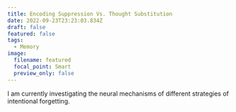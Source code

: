 ```yaml
---
title: Encoding Suppression Vs. Thought Substitution
date: 2022-09-23T23:23:03.834Z
draft: false
featured: false
tags:
  - Memory
image:
  filename: featured
  focal_point: Smart
  preview_only: false
---
```

I﻿ am currently investigating the neural mechanisms of different strategies of intentional forgetting.